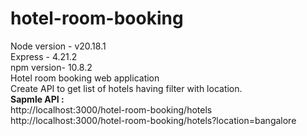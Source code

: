 # hotel-room-booking
Node version - v20.18.1 <br>
Express - 4.21.2 <br>
npm version- 10.8.2 <br>
Hotel room booking web application <br>
Create API to get list of hotels having filter with location. <br>
<b>Sapmle API :</b> <br>
http://localhost:3000/hotel-room-booking/hotels <br>
http://localhost:3000/hotel-room-booking/hotels?location=bangalore
